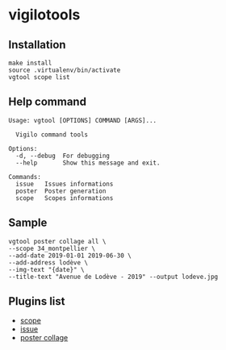 # vigilotools

## Installation

```
make install
source .virtualenv/bin/activate
vgtool scope list
```

## Help command

```
Usage: vgtool [OPTIONS] COMMAND [ARGS]...

  Vigilo command tools

Options:
  -d, --debug  For debugging
  --help       Show this message and exit.

Commands:
  issue   Issues informations
  poster  Poster generation
  scope   Scopes informations
```

## Sample

```
vgtool poster collage all \
--scope 34_montpellier \
--add-date 2019-01-01 2019-06-30 \
--add-address lodève \
--img-text "{date}" \
--title-text "Avenue de Lodève - 2019" --output lodeve.jpg
```

## Plugins list

* [scope](core/scope/README.md)
* [issue](core/issue/README.md)
* [poster collage](core/poster/collage/README.md)
